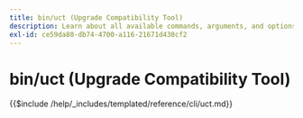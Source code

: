 ```yaml
---
title: bin/uct (Upgrade Compatibility Tool)
description: Learn about all available commands, arguments, and options for the bin/uct command-line tool.
exl-id: ce59da80-db74-4700-a116-21671d430cf2
---
```

# bin/uct (Upgrade Compatibility Tool)

{{$include /help/_includes/templated/reference/cli/uct.md}}
